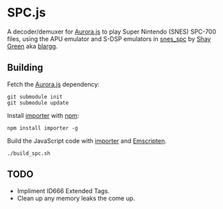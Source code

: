 # SPC.js

A decoder/demuxer for [Aurora.js](https://github.com/audiocogs/aurora.js) to play Super Nintendo (SNES) SPC-700 files, using the APU emulator and S-DSP emulators in [snes_spc](http://www.slack.net/~ant/libs/audio.html#snes_spc) by [Shay Green](http://www.slack.net/~ant/) aka [blargg](http://www.slack.net/~ant/libs/).

## Building

Fetch the [Aurora.js](https://github.com/audiocogs/aurora.js) dependency:

```
git submodule init
git submodule update
```

Install [importer](https://npmjs.org/package/importer) with [npm](https://www.npmjs.org/):

```
npm install importer -g
```

Build the JavaScript code with [importer](https://npmjs.org/package/importer) and [Emscripten](https://github.com/kripken/emscripten/wiki).

```
./build_spc.sh
```

## TODO

* Impliment ID666 Extended Tags.
* Clean up any memory leaks the come up.
